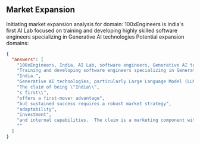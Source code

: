 ## Market Expansion
Initiating market expansion analysis for domain: 100xEngineers is India's first AI Lab focused on training and developing highly skilled software engineers specializing in Generative AI technologies
Potential expansion domains:
```json
{
  "answers": [
    "100xEngineers, India, AI Lab, software engineers, Generative AI technologies.",
    "Training and developing software engineers specializing in Generative AI technologies.",
    "India.",
    "Generative AI technologies, particularly Large Language Model (LLM) development and application, with a strong focus on safety and ethical considerations.",
    "The claim of being \"India\\",
    "s first\\",
    "offers a first-mover advantage",
    "but sustained success requires a robust market strategy",
    "adaptability",
    "investment",
    "and internal capabilities.  The claim is a marketing component within a broader competitive strategy.",
    ""
  ]
}

```